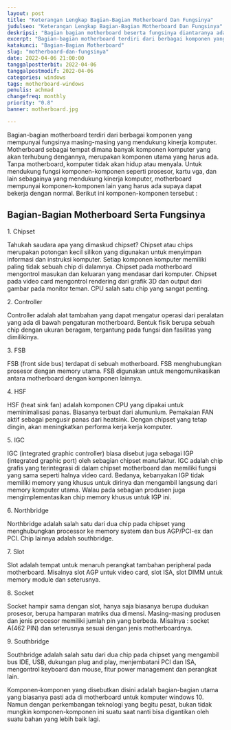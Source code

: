 ```yaml
---
layout: post
title: "Keterangan Lengkap Bagian-Bagian Motherboard Dan Fungsinya"
judulseo: "Keterangan Lengkap Bagian-Bagian Motherboard Dan Fungsinya"
deskripsi: "Bagian bagian motherboard beserta fungsinya diantaranya adalah southbridge, socket, slot, northbridge, IGC, HSF, FSB, komponen sekunder"
excerpt: "Bagian-bagian motherboard terdiri dari berbagai komponen yang mempunyai fungsinya masing-masing yang mendukung kinerja komputer. Motherboard sebagai tempat dimana banyak komponen komputer yang akan terhubung dengannya, merupakan komponen utama yang harus ada"
katakunci: "Bagian-Bagian Motherboard"
slug: "motherboard-dan-fungsinya"
date: 2022-04-06 21:00:00
tanggalpostterbit: 2022-04-06
tanggalpostmodif: 2022-04-06
categories: windows
tags: motherboard-windows
penulis: achmad
changefreq: monthly
priority: "0.8"
banner: motherboard.jpg

---
```


<p>Bagian-bagian motherboard terdiri dari berbagai komponen yang mempunyai fungsinya masing-masing yang mendukung kinerja komputer. Motherboard sebagai tempat dimana banyak komponen komputer yang akan terhubung dengannya, merupakan komponen utama yang harus ada. Tanpa motherboard, komputer tidak akan hidup atau menyala. Untuk mendukung fungsi komponen-komponen seperti prosesor, kartu vga, dan lain sebagainya yang mendukung kinerja komputer, motherboard mempunyai komponen-komponen lain yang harus ada supaya dapat bekerja dengan normal. Berikut ini komponen-komponen tersebut :</p>

## Bagian-Bagian Motherboard Serta Fungsinya

<p>1. Chipset</p>

<p>Tahukah saudara apa yang dimaskud  chipset? Chipset atau chips merupakan potongan kecil silikon yang digunakan untuk menyimpan informasi dan instruksi komputer. Setiap komponen komputer memiliki paling tidak sebuah chip di dalamnya. Chipset pada motherboard mengontrol masukan dan keluaran yang mendasar dari komputer. Chipset pada video card mengontrol rendering dari grafik 3D dan output dari gambar pada monitor teman. CPU salah satu chip yang sangat penting.</p>

<p>2. Controller</p>

<p>Controller adalah alat tambahan yang dapat mengatur operasi dari peralatan yang ada di bawah pengaturan motherboard. Bentuk fisik berupa sebuah chip dengan ukuran beragam, tergantung pada fungsi dan fasilitas yang dimilikinya.</p>

<p>3. FSB</p>

<p>FSB (front side bus) terdapat di sebuah motherboard. FSB menghubungkan prosesor dengan memory utama. FSB digunakan untuk mengomunikasikan antara motherboard dengan komponen lainnya.</p>

<p>4. HSF</p>

<p>HSF (heat sink fan) adalah komponen CPU yang dipakai untuk meminimalisasi panas. Biasanya terbuat dari alumunium. Pemakaian FAN aktif sebagai pengusir panas dari heatsink. Dengan chipset yang tetap dingin, akan meningkatkan performa kerja kerja komputer.</p>

<p>5. IGC</p>

<p>IGC (integrated graphic controller) biasa disebut juga sebagai IGP (integrated graphic port) oleh sebagian chipset manufaktur. IGC adalah chip grafis  yang terintegrasi di dalam chipset motherboard dan memiliki fungsi yang sama seperti halnya video card. Bedanya, kebanyakan IGP tidak memiliki memory yang khusus untuk dirinya dan mengambil langsung dari memory komputer utama. Walau pada sebagian produsen juga mengimplementasikan chip memory khusus untuk IGP ini.</p>

<p>6. Northbridge</p>

<p>Northbridge adalah salah satu dari dua chip pada chipset yang menghubungkan processor ke memory system dan bus AGP/PCI-ex dan PCI. Chip lainnya adalah southbridge.</p>

<p>7. Slot</p>

<p>Slot adalah tempat untuk menaruh perangkat tambahan peripheral pada motherboard. Misalnya slot AGP untuk video card, slot ISA, slot DIMM untuk memory module dan seterusnya.</p>

<p>8. Socket</p>

<p>Socket hampir sama dengan slot, hanya saja biasanya berupa dudukan prosesor, berupa hamparan matriks dua dimensi. Masing-masing produsen dan jenis procesor memiliki jumlah pin yang berbeda. Misalnya : socket A(462 PIN) dan seterusnya sesuai dengan jenis motherboardnya.</p>

<p>9. Southbridge</p>

<p>Southbridge adalah salah satu dari dua chip pada chipset yang mengambil bus IDE, USB, dukungan plug and play, menjembatani PCI dan ISA, mengontrol keyboard dan mouse, fitur power management dan perangkat lain.</p>

<p>Komponen-komponen yang disebutkan disini adalah bagian-bagian utama yang biasanya pasti ada di motherboard untuk komputer windows 10. Namun dengan perkembangan teknologi yang begitu pesat, bukan tidak mungkin komponen-komponen ini suatu saat nanti bisa digantikan oleh suatu bahan yang lebih baik lagi.</p>




